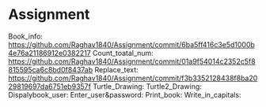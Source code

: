 # Assignment
Book_info: https://github.com/Raghav1840/Assignment/commit/6ba5ff416c3e5d1000b4e76a21186912e0382217
Count_toatal_num: https://github.com/Raghav1840/Assignment/commit/01a9f54014c2352c5f8815595ca6c8bd0f8437ab
Replace_text: https://github.com/Raghav1840/Assignment/commit/f3b3352128438f8ba2029819697da6751eb9357f
Turtle_Drawing: 
Turtle2_Drawing:
Dispalybook_user:
Enter_user&password: 
Print_book:
Write_in_capitals:
